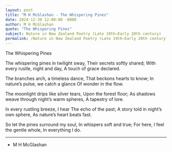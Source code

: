 ```yaml
---
layout: post
title: "M H McGlashan - The Whispering Pines"
date: 2024-12-30 12:00:00 -0000
author: M H McGlashan
quote: "The Whispering Pines"
subject: Nature in New Zealand Poetry (Late 19th–Early 20th century)
permalink: /Nature in New Zealand Poetry (Late 19th–Early 20th century)/M H McGlashan/M H McGlashan - The Whispering Pines
---
```


The Whispering Pines

The whispering pines in twilight sway,
  Their secrets softly shared;
With every rustle, night and day,
  A touch of grace declared.

The branches arch, a timeless dance,
  That beckons hearts to know;
In nature’s pulse, we catch a glance
  Of wonder in the flow.

The moonlight drips like silver tears,
  Upon the forest floor;
As shadows weave through night’s warm spheres,
  A tapestry of lore.

In every rustling breeze, I hear
  The echo of the past;
A story told in night’s own sphere,
  As nature’s heart beats fast.

So let the pines surround my soul,
  In whispers soft and true;
For here, I feel the gentle whole,
  In everything I do.

---

- M H McGlashan
